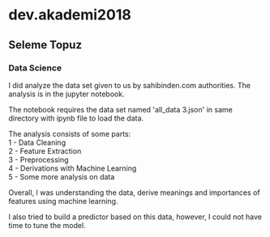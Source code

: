 # dev.akademi2018
## Seleme Topuz


### Data Science

I did analyze the data set given to us by sahibinden.com authorities. The analysis is in the jupyter notebook. 

The notebook requires the data set named 'all_data 3.json' in same directory with ipynb file to load the data.

The analysis consists of some parts:  
1 - Data Cleaning   
2 - Feature Extraction    
3 - Preprocessing    
4 - Derivations with Machine Learning    
5 - Some more analysis on data

Overall, I was understanding the data, derive meanings and importances of features using machine learning.

I also tried to build a predictor based on this data, however, I could not have time to tune the model.
